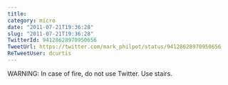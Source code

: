 ```yaml
---
title: 
category: micro
date: "2011-07-21T19:36:28"
slug: "2011-07-21T19:36:28"
TwitterId: 94128628970950656
TweetUrl: https://twitter.com/mark_philpot/status/94128628970950656
ReTweetUser: dcurtis
---
```


<i class="fa fa-retweet" aria-hidden="true"></i> WARNING: In case of fire, do not use Twitter. Use stairs.